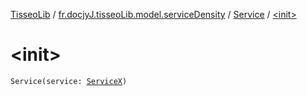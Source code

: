 [TisseoLib](../../index.md) / [fr.docjyJ.tisseoLib.model.serviceDensity](../index.md) / [Service](index.md) / [&lt;init&gt;](./-init-.md)

# &lt;init&gt;

`Service(service: `[`ServiceX`](../-service-x/index.md)`)`